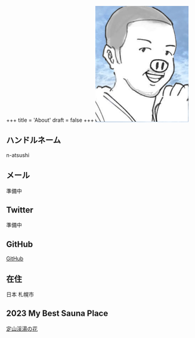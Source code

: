 +++
title = 'About'
draft = false
+++
!["avator"](avator-250-311px.png)
## ハンドルネーム
n-atsushi
## メール
準備中
## Twitter
準備中
## GitHub
[GitHub](https://github.com/n-atsushi)
## 在住
日本 札幌市
## 2023 My Best Sauna Place
[定山渓湯の花](http://www.yunohana.org/jyouzankei/)